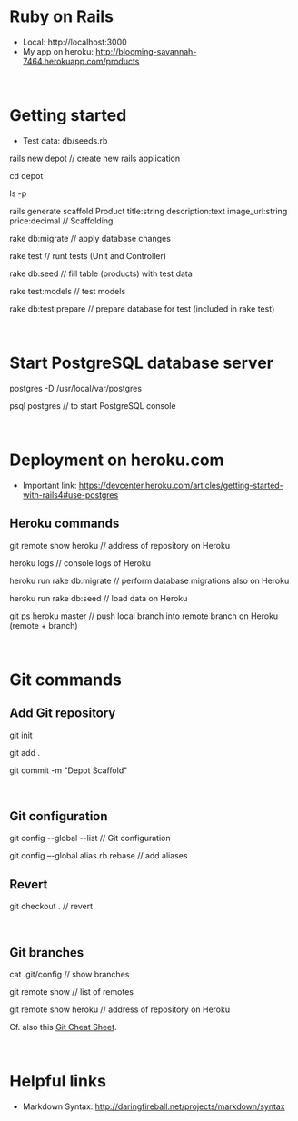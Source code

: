 Ruby on Rails
=============

* Local: http://localhost:3000
* My app on heroku: http://blooming-savannah-7464.herokuapp.com/products


&nbsp;


Getting started
===============


* Test data: db/seeds.rb


rails new depot   		// create new rails application

cd depot

ls -p

rails generate scaffold Product title:string description:text image_url:string price:decimal	// Scaffolding

rake db:migrate		// apply database changes

rake test		// runt tests (Unit and Controller)

rake db:seed	// fill table (products) with test data

rake test:models	// test models

rake db:test:prepare		// prepare database for test (included in rake test)


&nbsp;


Start PostgreSQL database server
================================

postgres -D /usr/local/var/postgres

psql postgres   // to start PostgreSQL console


&nbsp;


Deployment on heroku.com
========================

* Important link: https://devcenter.heroku.com/articles/getting-started-with-rails4#use-postgres


## Heroku commands

git remote show heroku		// address of repository on Heroku

heroku logs		// console logs of Heroku

heroku run rake db:migrate		// perform database migrations also on Heroku

heroku run rake db:seed		// load data on Heroku

git ps heroku master		// push local branch into remote branch on Heroku (remote + branch)



&nbsp;




Git commands
============

## Add Git repository

git init

git add .

git commit -m "Depot Scaffold"


&nbsp;


## Git configuration

git config --global --list		// Git configuration

git config –-global alias.rb rebase		// add aliases



## Revert

git checkout .		// revert


&nbsp;


## Git branches

cat .git/config		// show branches

git remote show		// list of remotes

git remote show heroku	// address of repository on Heroku





Cf. also this [Git Cheat Sheet](http://cheat.errtheblog.com/s/git).


&nbsp;


Helpful links
=============

* Markdown Syntax: http://daringfireball.net/projects/markdown/syntax


